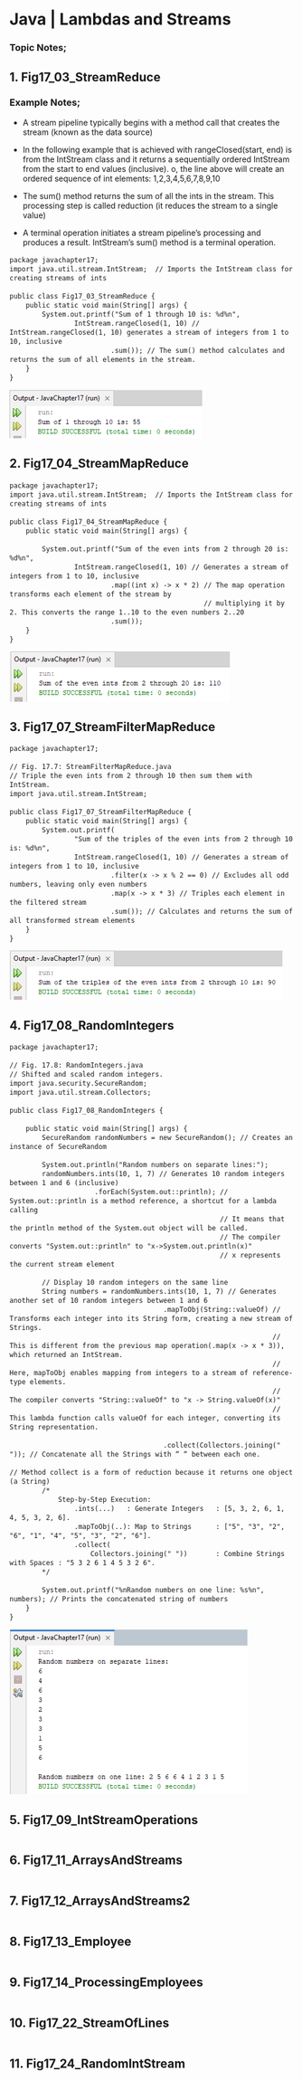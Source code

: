 # Java | Lambdas and  Streams

### Topic Notes;

## 1. Fig17_03_StreamReduce

### Example Notes;

* A stream pipeline typically begins with a method call that creates the stream (known as the data source)

* In the following example that is achieved with rangeClosed(start, end) is from the IntStream class and it returns a sequentially ordered IntStream from the start to end values (inclusive). o, the line above will create an ordered sequence of int elements: 1,2,3,4,5,6,7,8,9,10

* The sum() method returns the sum of all the ints in the stream. This processing step is called reduction (it reduces the stream to a single value)

* A terminal operation initiates a stream pipeline’s processing and produces a result. IntStream’s sum() method is a terminal operation.

```
package javachapter17;  
import java.util.stream.IntStream;  // Imports the IntStream class for creating streams of ints

public class Fig17_03_StreamReduce {
    public static void main(String[] args) {
        System.out.printf("Sum of 1 through 10 is: %d%n",
                IntStream.rangeClosed(1, 10) // IntStream.rangeClosed(1, 10) generates a stream of integers from 1 to 10, inclusive
                         .sum()); // The sum() method calculates and returns the sum of all elements in the stream.
    }
}
```

![picture](./Images/Fig17_03_StreamReduce.png)


## 2. Fig17_04_StreamMapReduce

```
package javachapter17;
import java.util.stream.IntStream;  // Imports the IntStream class for creating streams of ints

public class Fig17_04_StreamMapReduce {
    public static void main(String[] args) {

        System.out.printf("Sum of the even ints from 2 through 20 is: %d%n",
                IntStream.rangeClosed(1, 10) // Generates a stream of integers from 1 to 10, inclusive
                         .map((int x) -> x * 2) // The map operation transforms each element of the stream by 
                                                // multiplying it by 2. This converts the range 1..10 to the even numbers 2..20
                         .sum());
    }
}
```

![picture](./Images/Fig17_04_StreamMapReduce.png)

## 3. Fig17_07_StreamFilterMapReduce

```
package javachapter17;

// Fig. 17.7: StreamFilterMapReduce.java
// Triple the even ints from 2 through 10 then sum them with IntStream.
import java.util.stream.IntStream;

public class Fig17_07_StreamFilterMapReduce {
    public static void main(String[] args) {
        System.out.printf(
                "Sum of the triples of the even ints from 2 through 10 is: %d%n",
                IntStream.rangeClosed(1, 10) // Generates a stream of integers from 1 to 10, inclusive
                         .filter(x -> x % 2 == 0) // Excludes all odd numbers, leaving only even numbers
                         .map(x -> x * 3) // Triples each element in the filtered stream
                         .sum()); // Calculates and returns the sum of all transformed stream elements
    }
}
```

![picture](./Images/Fig17_07_StreamFilterMapReduce.png)

## 4. Fig17_08_RandomIntegers

```
package javachapter17;

// Fig. 17.8: RandomIntegers.java
// Shifted and scaled random integers.
import java.security.SecureRandom;
import java.util.stream.Collectors;

public class Fig17_08_RandomIntegers {

    public static void main(String[] args) {
        SecureRandom randomNumbers = new SecureRandom(); // Creates an instance of SecureRandom

        System.out.println("Random numbers on separate lines:");
        randomNumbers.ints(10, 1, 7) // Generates 10 random integers between 1 and 6 (inclusive)
                     .forEach(System.out::println); // System.out::println is a method reference, a shortcut for a lambda calling
                                                    // It means that the println method of the System.out object will be called.
                                                    // The compiler converts "System.out::println" to "x->System.out.println(x)"
                                                    // x represents the current stream element

        // Display 10 random integers on the same line
        String numbers = randomNumbers.ints(10, 1, 7) // Generates another set of 10 random integers between 1 and 6
                                      .mapToObj(String::valueOf) // Transforms each integer into its String form, creating a new stream of Strings. 
                                                                 // This is different from the previous map operation(.map(x -> x * 3)), which returned an IntStream. 
                                                                 // Here, mapToObj enables mapping from integers to a stream of reference-type elements.
                                                                 // The compiler converts "String::valueOf" to "x -> String.valueOf(x)"
                                                                 // This lambda function calls valueOf for each integer, converting its String representation.
                                      
                                      .collect(Collectors.joining(" ")); // Concatenate all the Strings with “ “ between each one.
                                                                         // Method collect is a form of reduction because it returns one object (a String)
        /*
            Step-by-Step Execution:
                .ints(...)   : Generate Integers   : [5, 3, 2, 6, 1, 4, 5, 3, 2, 6].
                .mapToObj(..): Map to Strings      : ["5", "3", "2", "6", "1", "4", "5", "3", "2", "6"].
                .collect(
                    Collectors.joining(" "))       : Combine Strings with Spaces : "5 3 2 6 1 4 5 3 2 6".
        */

        System.out.printf("%nRandom numbers on one line: %s%n", numbers); // Prints the concatenated string of numbers
    }
}
```

![picture](./Images/Fig17_08_RandomIntegers.png)

## 5. Fig17_09_IntStreamOperations

```

```

## 6. Fig17_11_ArraysAndStreams

```

```

## 7. Fig17_12_ArraysAndStreams2

```

```

## 8. Fig17_13_Employee

```

```

## 9. Fig17_14_ProcessingEmployees

```

```

## 10. Fig17_22_StreamOfLines

```

```

## 11. Fig17_24_RandomIntStream

```

```
